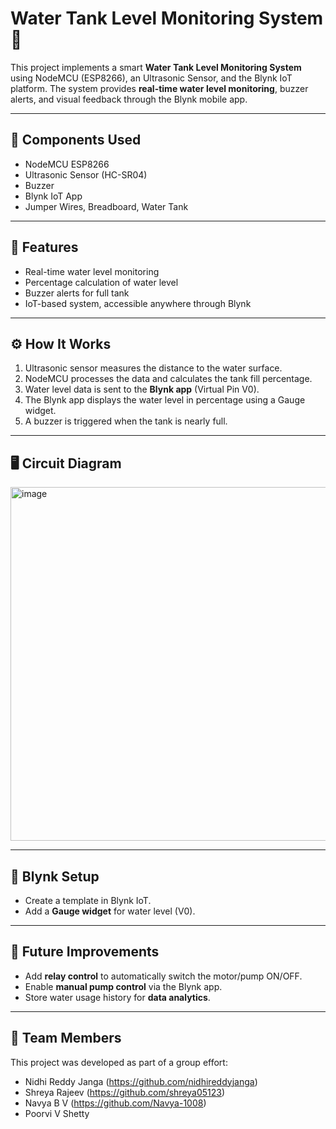 # Water Tank Level Monitoring System 🚰  

This project implements a smart **Water Tank Level Monitoring System** using NodeMCU (ESP8266), an Ultrasonic Sensor, and the Blynk IoT platform. The system provides **real-time water level monitoring**, buzzer alerts, and visual feedback through the Blynk mobile app.  

---

## 🔧 Components Used  
- NodeMCU ESP8266  
- Ultrasonic Sensor (HC-SR04)  
- Buzzer  
- Blynk IoT App  
- Jumper Wires, Breadboard, Water Tank  

---

## 📌 Features  
- Real-time water level monitoring  
- Percentage calculation of water level  
- Buzzer alerts for full tank  
- IoT-based system, accessible anywhere through Blynk  

---

## ⚙️ How It Works  
1. Ultrasonic sensor measures the distance to the water surface.  
2. NodeMCU processes the data and calculates the tank fill percentage.  
3. Water level data is sent to the **Blynk app** (Virtual Pin V0).  
4. The Blynk app displays the water level in percentage using a Gauge widget.  
5. A buzzer is triggered when the tank is nearly full.  

---

## 🖥️ Circuit Diagram  
<img width="877" height="566" alt="image" src="https://github.com/user-attachments/assets/73abc0d2-7850-4bf0-98a1-40e86d545f06" />  

---

## 📲 Blynk Setup  
- Create a template in Blynk IoT.  
- Add a **Gauge widget** for water level (V0).  

---

## 🚀 Future Improvements  
- Add **relay control** to automatically switch the motor/pump ON/OFF.  
- Enable **manual pump control** via the Blynk app.  
- Store water usage history for **data analytics**.  

---

## 👥 Team Members  
This project was developed as part of a group effort:  

- Nidhi Reddy Janga (https://github.com/nidhireddyjanga)  
- Shreya Rajeev (https://github.com/shreya05123)  
- Navya B V (https://github.com/Navya-1008)
- Poorvi V Shetty  
